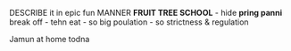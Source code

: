DESCRIBE it in epic fun MANNER
**FRUIT TREE SCHOOL** - hide **pring panni** break off - tehn eat - so big poulation - so strictness & regulation 

Jamun at home todna
